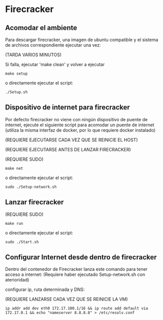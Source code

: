 # Firecracker

## Acomodar el ambiente

Para descargar firecracker, una imagen de ubuntu compatible y el sistema de archivos correspondiente ejecutar una vez:

(TARDA VARIOS MINUTOS)

Si falla, ejecutar 'make clean' y volver a ejecutar

    make setup

o directamente ejecutar el script:

    ./Setup.sh

## Dispositivo de internet para firecracker

Por defecto firecracker no viene con ningún dispositivo de puente de internet, ejecute el siguiente script para acomodar un puente de internet (utiliza la misma interfaz de docker, por lo que requiere docker instalado)

(REQUIERE EJECUTARSE CADA VEZ QUE SE REINICIE EL HOST)

(REQUIERE EJECUTARSE ANTES DE LANZAR FIRECRACKER)

(REQUIERE SUDO)

    make net

o directamente ejecutar el script:

    sudo ./Setup-network.sh

## Lanzar firecracker

(REQUIERE SUDO)

    make run

o directamente ejecutar el script:

    sudo ./Start.sh

## Configurar Internet desde dentro de firecracker

Dentro del contenedor de Firecracker lanza este comando para tener acceso a internet: (Requiere haber ejecutado Setup-network.sh con aterioridad)

configurar ip, ruta determinada y DNS:

(REQUIERE LANZARSE CADA VEZ QUE SE REINICIE LA VM)

    ip addr add dev eth0 172.17.100.1/16 && ip route add default via 172.17.0.1 && echo "nameserver 8.8.8.8" > /etc/resolv.conf
